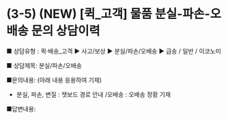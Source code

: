 # (3-5) (NEW) [퀵_고객] 물품 분실-파손-오배송 문의 상담이력

■ 상담유형 : 퀵·배송\_고객 ▶ 사고/보상 ▶ 분실/파손/오배송 ▶ 급송 / 일반 / 이코노미

■ 상담제목: 분실/파손/오배송

■문의내용: (아래 내용 응용하여 기재)  
- 분실, 파손, 변질 : 챗보드 경로 안내 /오배송 : 오배송 정황 기재

■답변내용: